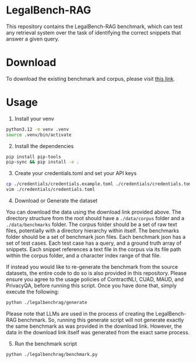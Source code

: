 # LegalBench-RAG

This repository contains the LegalBench-RAG benchmark, which can test any retrieval system over the task of identifying the correct snippets that answer a given query.

# Download

To download the existing benchmark and corpus, please visit [this link](https://www.dropbox.com/scl/fo/r7xfa5i3hdsbxex1w6amw/AID389Olvtm-ZLTKAPrw6k4?rlkey=5n8zrbk4c08lbit3iiexofmwg&st=0hu354cq&dl=0).

# Usage

1. Install your venv

```bash
python3.12 -m venv .venv
source .venv/bin/activate
```

2. Install the dependencies

```bash
pip install pip-tools
pip-sync && pip install -e .
```

3. Create your credentials.toml and set your API keys

```bash
cp ./credentials/credentials.example.toml ./credentials/credentials.toml
vim ./credentials/credentials.toml
```

4. Download or Generate the dataset

You can download the data using the download link provided above. The directory structure from the root should have a `./data/corpus` folder and a `./data/benchmarks` folder. The corpus folder should be a set of raw text files, potentially with a directory hierarchy within itself. The benchmarks folder should be a set of benchmark json files. Each benchmark json has a set of test cases. Each test case has a query, and a ground truth array of snippets. Each snippet references a text file in the corpus via its file path within the corpus folder, and a character index range of that file.

If instead you would like to re-generate the benchmark from the source datasets, the entire code to do so is also provided in this repository. Please ensure you agree to the usage policies of ContractNLI, CUAD, MAUD, and PrivacyQA, before running this script. Once you have done that, simply execute the following:

```bash
python ./legalbenchrag/generate
```

Please note that LLMs are used in the process of creating the LegalBench-RAG benchmark. So, running this generate script will not generate exactly the same benchmark as was provided in the download link. However, the data in the download link itself was generated from the exact same process.


5. Run the benchmark script

```bash
python ./legalbenchrag/benchmark.py
```

